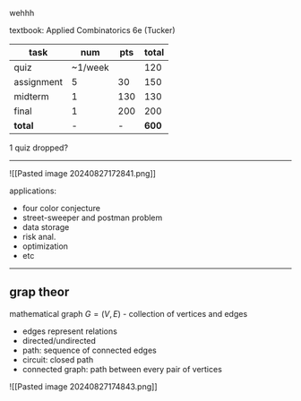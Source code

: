 wehhh

textbook: Applied Combinatorics 6e (Tucker)

| task       | num     | pts | total   |
| ---------- | ------- | --- | ------- |
| quiz       | ~1/week |     | 120     |
| assignment | 5       | 30  | 150     |
| midterm    | 1       | 130 | 130     |
| final      | 1       | 200 | 200     |
| **total**  | -       | -   | **600** |

1 quiz dropped?

---

![[Pasted image 20240827172841.png]]

applications:
- four color conjecture
- street-sweeper and postman problem
- data storage
- risk anal.
- optimization
- etc

---

## grap theor

mathematical graph $G=\left(V,E\right)$ - collection of vertices and edges
- edges represent relations
- directed/undirected
- path: sequence of connected edges
- circuit: closed path
- connected graph: path between every pair of vertices

![[Pasted image 20240827174843.png]]